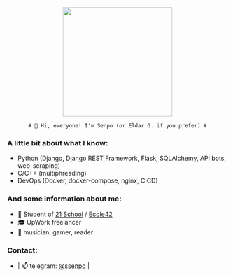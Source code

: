<div id="header" align="center">
  <img src="https://media.giphy.com/media/m9YWbV2vuiyvJbtyv1/giphy.gif" width="250"/>

    # 👋 Hi, everyone! I'm Senpo (or Eldar G. if you prefer) #

<!--   [![Top Langs](https://github-readme-stats.vercel.app/api/top-langs/?username=SSenpo&layout=compact&theme=vision-friendly-dark&hide=JavaScript,CSS,HTML,Jupyter%20Notebook,Makefile,Objective-C,Shell,jq)](https://github.com/anuraghazra/github-readme-stats) -->
</div>
  
  ### A little bit about what I know:
  - Python (Django, Django REST Framework, Flask, SQLAlchemy, API bots, web-scraping)
  - C/C++  (multiphreading)
  - DevOps (Docker, docker-compose, nginx, CICD)

  ### And some information about me: 
  - 🌱 Student of [21 School](https://21-school.ru) / [Ecole42](https://42.fr)
  - 🎓 UpWork freelancer
  - :musical_note: musician, gamer, reader

  ### Contact:
  - | 📫 telegram: [@ssenpo](https://t.me/ssenpo) |
